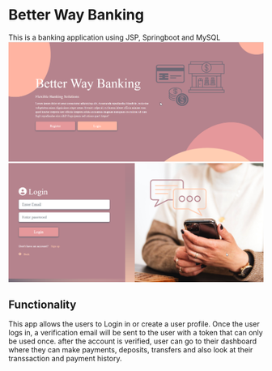 # Better Way Banking
This is a banking application using JSP, Springboot and MySQL
![This is a picture of how the application looks like](/images/BWBindex.png)
![This is a picture of how the application looks like](/images/BWBlogin.png)

## Functionality
This app allows the users to Login in or create a user profile. Once the user logs in, a verification email will be sent to the user with a token that can only be used once. after the account is verified, user can go to their dashboard where they can make payments, deposits, transfers and also look at their transsaction and payment history. 